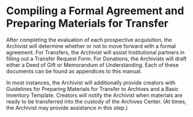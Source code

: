 <h1>Compiling a Formal Agreement and Preparing Materials for Transfer</h1>
<p>After completing the evaluation of each prospective acquisition, the Archivist will determine whether or not to move forward with a formal agreement. For Transfers, the Archivist will assist Institutional partners in filling out a Transfer Request Form. For Donations, the Archivists will draft either a Deed of Gift or Memorandum of Understanding. Each of these documents can be found as appendices to this manual.</p> 

<p>In most instances, the Archivist will additionally provide creators with Guidelines for Preparing Materials for Transfer to Archives and a Basic Inventory Template. Creators will notify the Archivist when materials are ready to be transferred into the custody of the Archives Center. (At times, the Archivist may provide assistance in this step.)</p>
